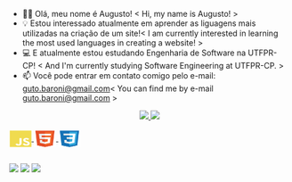 - ✌🏻 Olá, meu nome é Augusto! < Hi, my name is Augusto! >
- 💡 Estou interessado atualmente em aprender as liguagens mais utilizadas na criação de um site!< I am currently interested in learning the most used languages in creating a website! >
- 💻 E atualmente estou estudando Engenharia de Software na UTFPR-CP! < And I'm currently studying Software Engineering at UTFPR-CP. >
- 📫 Você pode entrar em contato comigo pelo e-mail: guto.baroni@gmail.com< You can find me by e-mail guto.baroni@gmail.com >
<div align="center">
  <a href="https://github.com/augusto639514">
  <img height="180em" src="https://github-readme-stats.vercel.app/api?username=augusto639514&show_icons=true&theme=github_dark&include_all_commits=true&count_private=true"/>
  <img height="180em" src="https://github-readme-stats.vercel.app/api/top-langs/?username=augusto639514&layout=compact&langs_count=7&theme=github_dark"/>
</div>
<div style="display: inline_block"><br>
  <img align="center" alt="Guto-Js" height="30" width="40" src="https://raw.githubusercontent.com/devicons/devicon/master/icons/javascript/javascript-plain.svg">
  <img align="center" alt="Guto-HTML" height="30" width="40" src="https://raw.githubusercontent.com/devicons/devicon/master/icons/html5/html5-original.svg">
  <img align="center" alt="Guto-CSS" height="30" width="40" src="https://raw.githubusercontent.com/devicons/devicon/master/icons/css3/css3-original.svg">
</div>
  
  ##
 
<div> 
  <a href="https://instagram.com/gutobaroni" target="_blank"><img src="https://img.shields.io/badge/-Instagram-%23E4405F?style=for-the-badge&logo=instagram&logoColor=white" target="_blank"></a>
  <a href = "mailto:guto.baroni@gmail.com"><img src="https://img.shields.io/badge/-Gmail-%23333?style=for-the-badge&logo=gmail&logoColor=white" target="_blank"></a>
  <a href="https://www.linkedin.com/in/augusto-baroni-simionato-63ba8721b/" target="_blank"><img src="https://img.shields.io/badge/-LinkedIn-%230077B5?style=for-the-badge&logo=linkedin&logoColor=white" target="_blank"></a> 

</div>
